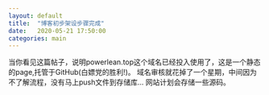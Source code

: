 ```yaml
---
layout: default
title:  "博客初步架设步骤完成"
date:   2020-05-21 17:50:00
categories: main
---
```


当你看见这篇帖子，说明powerlean.top这个域名已经投入使用了，这是一个静态的page,托管于GitHub(白嫖党的胜利!)。
域名审核就花掉了一个星期，中间因为不了解流程，没有马上push文件到存储库...
网站计划会存储一些源码。
